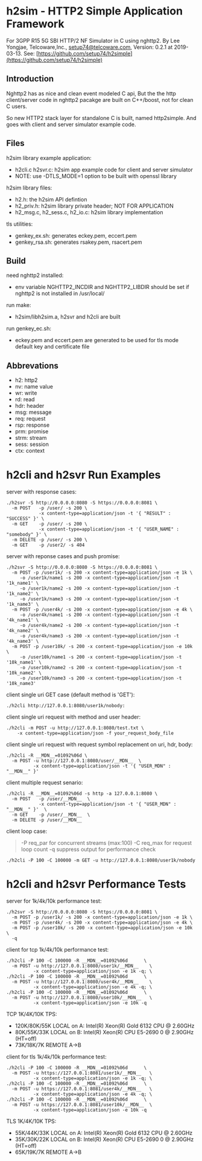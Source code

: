 # h2sim - HTTP2 Simple Application Framework
For 3GPP R15 5G SBI HTTP/2 NF Simulator in C using nghttp2.
By Lee Yongjae, Telcoware,Inc., setup74@telcoware.com,
Version: 0.2.1 at 2019-03-13.
See: [https://github.com/setup74/h2simple](https://github.com/setup74/h2simple)


## Introduction

Nghttp2 has as nice and clean event modeled C api,
But the the http client/server code in nghttp2 pacakge
are built on C++/boost, not for clean C users.

So new HTTP2 stack layer for standalone C is built, named http2simple.
And goes with client and server simulator example code.



## Files

h2sim library example application:
- h2cli.c h2svr.c: h2sim app example code for client and server simulator
- NOTE: use -DTLS_MODE=1 option to be built with openssl library

h2sim library files:
- h2.h: the h2sim API defintion
- h2_priv.h: h2sim library private header; NOT FOR APPLICATION
- h2_msg.c, h2_sess.c, h2_io.c: h2sim library implementation

tls utilities:
- genkey_ex.sh: generates eckey.pem, eccert.pem
- genkey_rsa.sh: generates rsakey.pem, rsacert.pem


## Build

need nghttp2 installed:
- env variable NGHTTP2_INCDIR and NGHTTP2_LIBDIR should be set
  if nghttp2 is not installed in /usr/local/

run make:
- h2sim/libh2sim.a, h2svr and h2cli are built

run genkey_ec.sh:
- eckey.pem and eccert.pem are generated to be used for tls mode default key and certificate file

## Abbrevations

- h2: http2
- nv: name value
- wr: write
- rd: read
- hdr: header
- msg: message
- req: request
- rsp: response
- prm: promise
- strm: stream
- sess: session
- ctx: context


# h2cli and h2svr Run Examples

server with response cases:
```
./h2svr -S http://0.0.0.0:8080 -S https://0.0.0.0:8081 \
  -m POST   -p /user/ -s 200 \
            -x content-type=application/json -t '{ "RESULT" : "SUCCESS" }' \
  -m GET    -p /user/ -s 200 \
            -x content-type=application/json -t '{ "USER_NAME" : "somebody" }' \
  -m DELETE -p /user/ -s 200 \
  -m GET    -p /user2/ -s 404 
```

server with reponse cases and push promise:
```
./h2svr -S http://0.0.0.0:8080 -S https://0.0.0.0:8081 \
  -m POST -p /user1k/ -s 200 -x content-type=application/json -e 1k \
     -o /user1k/name1 -s 200 -x content-type=application/json -t '1k_name1' \
     -o /user1k/name2 -s 200 -x content-type=application/json -t '1k_name2' \
     -o /user1k/name3 -s 200 -x content-type=application/json -t '1k_name3' \
  -m POST -p /user4k/ -s 200 -x content-type=application/json -e 4k \
     -o /user4k/name1 -s 200 -x content-type=application/json -t '4k_name1' \
     -o /user4k/name2 -s 200 -x content-type=application/json -t '4k_name2' \
     -o /user4k/name3 -s 200 -x content-type=application/json -t '4k_name3' \
  -m POST -p /user10k/ -s 200 -x content-type=application/json -e 10k \
     -o /user10k/name1 -s 200 -x content-type=application/json -t '10k_name1' \
     -o /user10k/name2 -s 200 -x content-type=application/json -t '10k_name2' \
     -o /user10k/name3 -s 200 -x content-type=application/json -t '10k_name3'
```

client single uri GET case (default method is 'GET'):
```
./h2cli http://127.0.0.1:8080/user1k/nobody:
```

client single uri request with method and user header:
```
./h2cli -m POST -u http://127.0.0.1:8080/test.txt \
    -x content-type=application/json -f your_request_body_file
```

client single uri request with request symbol replacement on uri, hdr, body:
```
./h2cli -R __MDN__=01092%06d \
  -m POST -u http://127.0.0.1:8080/user/__MDN__  \
          -x content-type=application/json -t '{ "USER_MDN" : "__MDN__" }'
```

client multiple request senario:
```
./h2cli -R __MDN__=01092%06d -s http -a 127.0.0.1:8080 \
  -m POST   -p /user/__MDN__  \
            -x content-type=application/json -t '{ "USER_MDN" : "__MDN__" }'  \
  -m GET    -p /user/__MDN__  \
  -m DELETE -p /user/__MDN__
```

client loop case:
>   -P req_par for concurrent streams (max:100)
>   -C req_max for request loop count
>   -q suppress output for performance check
```
./h2cli -P 100 -C 100000 -m GET -u http://127.0.0.1:8080/user1k/nobody
```

# h2cli and h2svr Performance Tests

server for 1k/4k/10k performance test:
```
./h2svr -S http://0.0.0.0:8080 -S https://0.0.0.0:8081 \
  -m POST -p /user1k/ -s 200 -x content-type=application/json -e 1k \
  -m POST -p /user4k/ -s 200 -x content-type=application/json -e 4k \
  -m POST -p /user10k/ -s 200 -x content-type=application/json -e 10k \
  -q
```

client for tcp 1k/4k/10k  performance test:
```
./h2cli -P 100 -C 100000 -R __MDN__=01092%06d      \
  -m POST -u http://127.0.0.1:8080/user1k/__MDN__    \
          -x content-type=application/json -e 1k -q; \
./h2cli -P 100 -C 100000 -R __MDN__=01092%06d      \
  -m POST -u http://127.0.0.1:8080/user4k/__MDN__    \
          -x content-type=application/json -e 4k -q; \
./h2cli -P 100 -C 100000 -R __MDN__=01092%06d      \
  -m POST -u http://127.0.0.1:8080/user10k/__MDN__   \
          -x content-type=application/json -e 10k -q
```
TCP 1K/4K/10K TPS:
- 120K/80K/55K LOCAL on A: Intel(R) Xeon(R) Gold 6132 CPU @ 2.60GHz
- 80K/55K/33K LOCAL on B: Intel(R) Xeon(R) CPU E5-2690 0 @ 2.90GHz (HT=off)
- 73K/18K/7K REMOTE A->B


client for tls 1k/4k/10k  performance test:
```
./h2cli -P 100 -C 100000 -R __MDN__=01092%06d      \
  -m POST -u https://127.0.0.1:8081/user1k/__MDN__   \
          -x content-type=application/json -e 1k -q; \
./h2cli -P 100 -C 100000 -R __MDN__=01092%06d      \
  -m POST -u https://127.0.0.1:8081/user4k/__MDN__   \
          -x content-type=application/json -e 4k -q; \
./h2cli -P 100 -C 100000 -R __MDN__=01092%06d      \
  -m POST -u https://127.0.0.1:8081/user10k/__MDN__  \
          -x content-type=application/json -e 10k -q
```
TLS 1K/4K/10K TPS:
- 55K/44K/33K LOCAL on A: Intel(R) Xeon(R) Gold 6132 CPU @ 2.60GHz
- 35K/30K/22K LOCAL on B: Intel(R) Xeon(R) CPU E5-2690 0 @ 2.90GHz (HT=off)
- 65K/19K/7K REMOTE A->B



